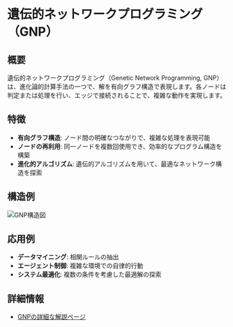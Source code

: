 # 遺伝的ネットワークプログラミング（GNP）

## 概要
遺伝的ネットワークプログラミング（Genetic Network Programming, GNP）は、進化論的計算手法の一つで、解を有向グラフ構造で表現します。各ノードは判定または処理を行い、エッジで接続されることで、複雑な動作を実現します。

## 特徴
- **有向グラフ構造**: ノード間の明確なつながりで、複雑な処理を表現可能
- **ノードの再利用**: 同一ノードを複数回使用でき、効率的なプログラム構造を構築
- **進化的アルゴリズム**: 遺伝的アルゴリズムを用いて、最適なネットワーク構造を探索

## 構造例
![GNP構造図](images/gnp_structure.png)

## 応用例
- **データマイニング**: 相関ルールの抽出
- **エージェント制御**: 複雑な環境での自律的行動
- **システム最適化**: 複数の条件を考慮した最適解の探索

## 詳細情報
- [GNPの詳細な解説ページ](http://eclab.nn.csse.yamaguchi-u.ac.jp/gnp/index.html)
